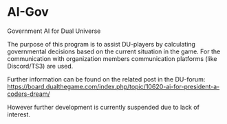 # AI-Gov
Government AI for Dual Universe

The purpose of this program is to assist DU-players by calculating
governmental decisions based on the current situation in the game.
For the communication with organization members communication
platforms (like Discord/TS3) are used.

Further information can be found on the related post in the DU-forum: 
https://board.dualthegame.com/index.php/topic/10620-ai-for-president-a-coders-dream/

However further development is currently suspended due to lack of interest.
